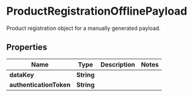 

# ProductRegistrationOfflinePayload

Product registration object for a manually generated payload.

## Properties

| Name | Type | Description | Notes |
|------------ | ------------- | ------------- | -------------|
|**dataKey** | **String** |  |  |
|**authenticationToken** | **String** |  |  |



